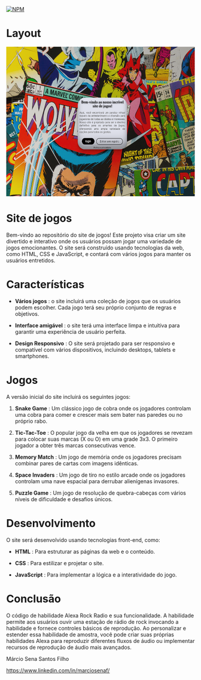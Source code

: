 [![NPM](https://img.shields.io/npm/l/react)](https://github.com/marciosenaf/jogos/blob/main/LICENSE)

# Layout
<img src="https://github.com/marciosenaf/jogos/blob/main/imagereadme.png" alt="Texto alternativo" width="600" height="400">

# Site de jogos

Bem-vindo ao repositório do site de jogos! Este projeto visa criar um site divertido e interativo onde os usuários possam jogar uma variedade de jogos emocionantes. O site será construído usando tecnologias da web, como HTML, CSS e JavaScript, e contará com vários jogos para manter os usuários entretidos.

# Características

- <b>Vários jogos</b> : o site incluirá uma coleção de jogos que os usuários podem escolher. Cada jogo terá seu próprio conjunto de regras e objetivos.

- <b>Interface amigável</b> : o site terá uma interface limpa e intuitiva para garantir uma experiência de usuário perfeita.

- <b>Design Responsivo</b> : O site será projetado para ser responsivo e compatível com vários dispositivos, incluindo desktops, tablets e smartphones.

# Jogos

A versão inicial do site incluirá os seguintes jogos:

1. <b>Snake Game</b> : Um clássico jogo de cobra onde os jogadores controlam uma cobra para comer e crescer mais sem bater nas paredes ou no próprio rabo.

2. <b>Tic-Tac-Toe</b> : O popular jogo da velha em que os jogadores se revezam para colocar suas marcas (X ou O) em uma grade 3x3. O primeiro jogador a obter três marcas consecutivas vence.

3. <b>Memory Match</b> : Um jogo de memória onde os jogadores precisam combinar pares de cartas com imagens idênticas.

3. <b>Space Invaders</b> : Um jogo de tiro no estilo arcade onde os jogadores controlam uma nave espacial para derrubar alienígenas invasores.

4. <b>Puzzle Game</b> : Um jogo de resolução de quebra-cabeças com vários níveis de dificuldade e desafios únicos.

# Desenvolvimento

 O site será desenvolvido usando tecnologias front-end, como:

- <b>HTML</b> : Para estruturar as páginas da web e o conteúdo.

- <b>CSS</b> : Para estilizar e projetar o site.

- <b>JavaScript</b> : Para implementar a lógica e a interatividade do jogo.

# Conclusão

O código de habilidade Alexa Rock Radio e sua funcionalidade. A habilidade permite aos usuários ouvir uma estação de rádio de rock invocando a habilidade e fornece controles básicos de reprodução. Ao personalizar e estender essa habilidade de amostra, você pode criar suas próprias habilidades Alexa para reproduzir diferentes fluxos de áudio ou implementar recursos de reprodução de áudio mais avançados.

Márcio Sena Santos Filho

https://www.linkedin.com/in/marciosenaf/
